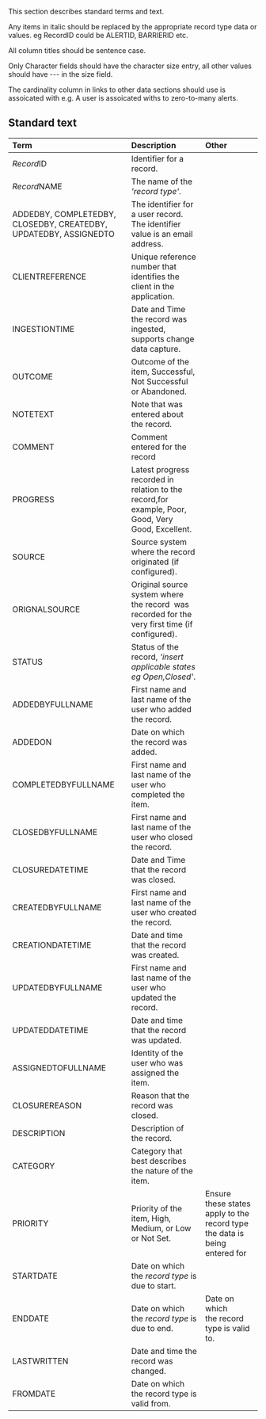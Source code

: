 

This section describes standard terms and text.

Any items in italic should be replaced by the appropriate record type data or values. eg RecordID could be ALERTID, BARRIERID etc.

All column titles should be sentence case.

Only Character fields should have the character size entry, all other values should have --- in the size field.

The cardinality column in links to other data sections should use is assoicated with e.g. A user is assoicated withs to zero-to-many alerts.

## Standard text


| Term | Description | Other |
| :-------------- | :------ |:------ |
| *Record*ID | Identifier for a record. |  |
| *Record*NAME |The name of the *'record type'*. |  |
| ADDEDBY, COMPLETEDBY, CLOSEDBY, CREATEDBY, UPDATEDBY, ASSIGNEDTO | The identifier for a user record. The identifier value is an email address.|  |
| CLIENTREFERENCE| Unique reference number that identifies the client in the application.|  |
| INGESTIONTIME| Date and Time the record was ingested, supports change data capture.  |  |
| OUTCOME| Outcome of the item, Successful, Not Successful or Abandoned.  |  |
| NOTETEXT| Note that was entered about the record.  |  |
| COMMENT|Comment entered for the record |
| PROGRESS|Latest progress recorded in relation to the record,for example, Poor, Good, Very Good, Excellent. |
| SOURCE| Source system where the record originated (if configured).  |  |
| ORIGNALSOURCE| Original source system where the record  was recorded for the very first time (if configured).  |  |
| STATUS| Status of the record, *'insert applicable states eg Open,Closed'*. |  |
| ADDEDBYFULLNAME| First name and last name of the user who added the record.  |  |
| ADDEDON| Date on which the record was added. |  |
| COMPLETEDBYFULLNAME| First name and last name of the user who completed the item.  |  |
| CLOSEDBYFULLNAME| First name and last name of the user who closed the record.  |  |
| CLOSUREDATETIME |Date and Time that the record was closed.  |  |
| CREATEDBYFULLNAME| First name and last name of the user who created the record.   |  |
| CREATIONDATETIME| Date and time that the record was created. |  |
| UPDATEDBYFULLNAME| First name and last name of the user who updated the record.   |  |
| UPDATEDDATETIME| Date and time that the record was updated. |  |
| ASSIGNEDTOFULLNAME| Identity of the user who was assigned the item. |  |
| CLOSUREREASON| Reason that the record was closed. |  |
| DESCRIPTION |Description of the record.  |  |
| CATEGORY|Category that best describes the nature of the item. |  |
| PRIORITY|Priority of the item, High, Medium, or Low or Not Set.	 | Ensure these states apply to the record type the data is being entered for |
| STARTDATE |Date on which the *record type* is due to start. |  |
| ENDDATE |Date on which the *record type* is due to end. | Date on which the record type is valid to. |
| LASTWRITTEN |Date and time the record was changed. |  |
| FROMDATE|Date on which the record type is valid from.|
